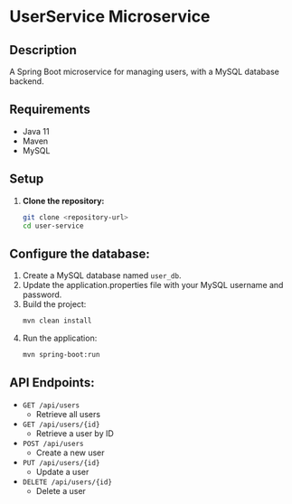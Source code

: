 # UserService Microservice

## Description

A Spring Boot microservice for managing users, with a MySQL database backend.

## Requirements

- Java 11
- Maven
- MySQL

## Setup

1. **Clone the repository:**
   ```sh
   git clone <repository-url>
   cd user-service
   ```

## Configure the database:

1. Create a MySQL database named `user_db`.
2. Update the application.properties file with your MySQL username and password.
3. Build the project:
    ```sh
    mvn clean install
    ```
4. Run the application:
    ```sh
    mvn spring-boot:run
    ```

## API Endpoints:

- `GET /api/users` 
  - Retrieve all users
- `GET /api/users/{id}`
  - Retrieve a user by ID
- `POST /api/users`
  - Create a new user
- `PUT /api/users/{id}`
  - Update a user
- `DELETE /api/users/{id}`
  - Delete a user